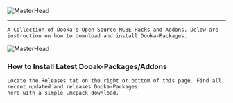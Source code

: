 ![MasterHead](https://media.discordapp.net/attachments/1050591171921072130/1051987282334335037/68747470733a2f2f6d656469612e646973636f72646170702e6e65742f6174746163686d656e74732f3937303231313138313935383636303132372f313031313033363538343433363536343030392f6769745f62616e6e65722e706e673f77696474683d3133333126_1.png)
--- ---
```info
A Collection of Dooka's Open Source MCBE Packs and Addons. Delow are instruction on how to download and install Dooka-Packages.  
```
![MasterHead](https://media.discordapp.net/attachments/1050591171921072130/1051988373784498186/image.png)
### How to Install Latest Dooak-Packages/Addons
```info
Locate the Releases tab on the right or bottom of this page. Find all recent updated and releases Dooka-Packages 
here with a simple .mcpack download.
```

